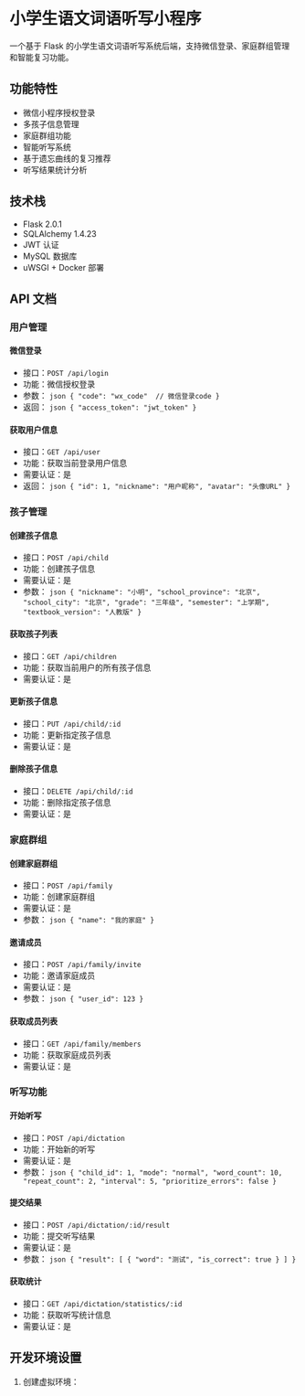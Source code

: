 # 小学生语文词语听写小程序

一个基于 Flask 的小学生语文词语听写系统后端，支持微信登录、家庭群组管理和智能复习功能。

## 功能特性

- 微信小程序授权登录
- 多孩子信息管理
- 家庭群组功能
- 智能听写系统
- 基于遗忘曲线的复习推荐
- 听写结果统计分析

## 技术栈

- Flask 2.0.1
- SQLAlchemy 1.4.23
- JWT 认证
- MySQL 数据库
- uWSGI + Docker 部署

## API 文档

### 用户管理

#### 微信登录
- 接口：`POST /api/login`
- 功能：微信授权登录
- 参数：  ```json
  {
    "code": "wx_code"  // 微信登录code
  }  ```
- 返回：  ```json
  {
    "access_token": "jwt_token"
  }  ```

#### 获取用户信息
- 接口：`GET /api/user`
- 功能：获取当前登录用户信息
- 需要认证：是
- 返回：  ```json
  {
    "id": 1,
    "nickname": "用户昵称",
    "avatar": "头像URL"
  }  ```

### 孩子管理

#### 创建孩子信息
- 接口：`POST /api/child`
- 功能：创建孩子信息
- 需要认证：是
- 参数：  ```json
  {
    "nickname": "小明",
    "school_province": "北京",
    "school_city": "北京",
    "grade": "三年级",
    "semester": "上学期",
    "textbook_version": "人教版"
  }  ```

#### 获取孩子列表
- 接口：`GET /api/children`
- 功能：获取当前用户的所有孩子信息
- 需要认证：是

#### 更新孩子信息
- 接口：`PUT /api/child/:id`
- 功能：更新指定孩子信息
- 需要认证：是

#### 删除孩子信息
- 接口：`DELETE /api/child/:id`
- 功能：删除指定孩子信息
- 需要认证：是

### 家庭群组

#### 创建家庭群组
- 接口：`POST /api/family`
- 功能：创建家庭群组
- 需要认证：是
- 参数：  ```json
  {
    "name": "我的家庭"
  }  ```

#### 邀请成员
- 接口：`POST /api/family/invite`
- 功能：邀请家庭成员
- 需要认证：是
- 参数：  ```json
  {
    "user_id": 123
  }  ```

#### 获取成员列表
- 接口：`GET /api/family/members`
- 功能：获取家庭成员列表
- 需要认证：是

### 听写功能

#### 开始听写
- 接口：`POST /api/dictation`
- 功能：开始新的听写
- 需要认证：是
- 参数：  ```json
  {
    "child_id": 1,
    "mode": "normal",
    "word_count": 10,
    "repeat_count": 2,
    "interval": 5,
    "prioritize_errors": false
  }  ```

#### 提交结果
- 接口：`POST /api/dictation/:id/result`
- 功能：提交听写结果
- 需要认证：是
- 参数：  ```json
  {
    "result": [
      {
        "word": "测试",
        "is_correct": true
      }
    ]
  }  ```

#### 获取统计
- 接口：`GET /api/dictation/statistics/:id`
- 功能：获取听写统计信息
- 需要认证：是

## 开发环境设置

1. 创建虚拟环境： 